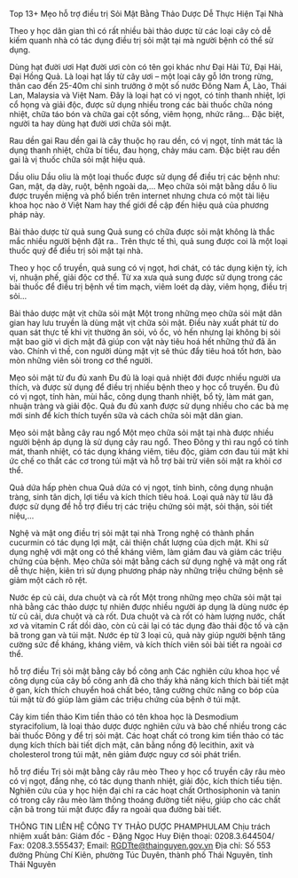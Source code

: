 Top 13+ Mẹo hỗ trợ điều trị Sỏi Mật Bằng Thảo Dược Dễ Thực Hiện Tại Nhà


Theo y học dân gian thì có rất nhiều bài thảo dược từ các loại cây cỏ dễ kiếm quanh nhà có tác dụng điều trị sỏi mật tại mà người bệnh có thể sử dụng.

Dùng hạt đười ươi
Hạt đười ươi còn có tên gọi khác như Đại Hải Tử, Đại Hải, Đại Hồng Quả. Là loại hạt lấy từ cây ươi – một loại cây gỗ lớn trong rừng, thân cao đến 25-40m chỉ sinh trưởng ở một số nước Đông Nam Á, Lào, Thái Lan, Malaysia và Việt Nam.
Đây là loại hạt có vị ngọt, có tính thanh nhiệt, lợi cổ họng và giải độc, được sử dụng nhiều trong các bài thuốc chữa nóng nhiệt, chữa táo bón và chữa gai cột sống, viêm họng, nhức răng… Đặc biệt, người ta hay dùng hạt đười ươi chữa sỏi mật.

Rau dền gai
Rau dền gai là cây thuộc họ rau dền, có vị ngọt, tính mát tác là dụng thanh nhiệt, chữa bí tiểu, đau họng, chảy máu cam. Đặc biệt rau dền gai là vị thuốc chữa sỏi mật hiệu quả.

Dầu oliu
Dầu oliu là một loại thuốc được sử dụng để điều trị các bệnh như: Gan, mật, dạ dày, ruột, bệnh ngoài da,… Mẹo chữa sỏi mật bằng dầu ô liu được truyền miệng và phổ biến trên internet nhưng chưa có một tài liệu khoa học nào ở Việt Nam hay thế giới đề cập đến hiệu quả của phương pháp này.

Bài thảo dược từ quả sung
Quả sung có chữa được sỏi mật không là thắc mắc nhiều người bệnh đặt ra.. Trên thực tế thì, quả sung được coi là một loại thuốc quý để điều trị sỏi mật tại nhà.

Theo y học cổ truyền, quả sung có vị ngọt, hơi chát, có tác dụng kiện tỳ, ích vị, nhuận phế, giải độc cơ thể. Từ xa xưa quả sung được sử dụng trong các bài thuốc để điều trị bệnh về tim mạch, viêm loét dạ dày, viêm họng, điều trị sỏi…

Bài thảo dược mật vịt chữa sỏi mật
Một trong những mẹo chữa sỏi mật dân gian hay lưu truyền là dùng mật vịt chữa sỏi mật. Điều này xuất phát từ do quan sát thực tế khi vịt thường ăn sỏi, vỏ ốc, vỏ hến nhưng lại không bị sỏi mật bao giờ vì dịch mật đã giúp con vật này tiêu hoá hết những thứ đã ăn vào. Chính vì thế, con người dùng mật vịt sẽ thúc đẩy tiêu hoá tốt hơn, bào mòn những viên sỏi trong cơ thể người.

Mẹo sỏi mật từ đu đủ xanh
Đu đủ là loại quả nhiệt đới được nhiều người ưa thích, và được sử dụng để điều trị nhiều bệnh theo y học cổ truyền. Đu đủ có vị ngọt, tính hàn, mùi hắc, công dụng thanh nhiệt, bổ tỳ, làm mát gan, nhuận tràng và giải độc. Quả đu đủ xanh được sử dụng nhiều cho các bà mẹ mới sinh để kích thích tuyến sữa và cách chữa sỏi mật dân gian.


Mẹo sỏi mật bằng cây rau ngổ
Một mẹo chữa sỏi mật tại nhà được nhiều người bệnh áp dụng là sử dụng cây rau ngổ. Theo Đông y thì rau ngổ có tính mát, thanh nhiệt, có tác dụng kháng viêm, tiêu độc, giảm cơn đau túi mật khi ức chế co thắt các cơ trong túi mật và hỗ trợ bài trừ viên sỏi mật ra khỏi cơ thể.

Quả dứa hấp phèn chua
Quả dứa có vị ngọt, tính bình, công dụng nhuận tràng, sinh tân dịch, lợi tiểu và kích thích tiêu hoá. Loại quả này từ lâu đã được sử dụng để hỗ trợ điều trị các triệu chứng sỏi mật, sỏi thận, sỏi tiết niệu,…

Nghệ và mật ong điều trị sỏi mật tại nhà
Trong nghệ có thành phần cucurmin có tác dụng lợi mật, cải thiện chất lượng của dịch mật. Khi sử dụng nghệ với mật ong có thể kháng viêm, làm giảm đau và giảm các triệu chứng của bệnh. Mẹo chữa sỏi mật bằng cách sử dụng nghệ và mật ong rất dễ thực hiện, kiên trì sử dụng phương pháp này những triệu chứng bệnh sẽ giảm một cách rõ rệt.

Nước ép củ cải, dưa chuột và cà rốt
Một trong những mẹo chữa sỏi mật tại nhà bằng các thảo dược tự nhiên được nhiều người áp dụng là dùng nước ép từ củ cải, dưa chuột và cà rốt. Dưa chuột và cà rốt có hàm lượng nước, chất xơ và vitamin C rất dồi dào, còn củ cải lại có tác dụng đào thải độc tố và cặn bã trong gan và túi mật. Nước ép từ 3 loại củ, quả này giúp người bệnh tăng cường sức đề kháng, kháng viêm, và kích thích viên sỏi bài tiết ra ngoài cơ thể.

hỗ trợ điều Trị sỏi mật bằng cây bồ công anh
Các nghiên cứu khoa học về công dụng của cây bồ công anh đã cho thấy khả năng kích thích bài tiết mật ở gan, kích thích chuyển hoá chất béo, tăng cường chức năng co bóp của túi mật từ đó giúp làm giảm các triệu chứng của bệnh ở túi mật.

Cây kim tiền thảo
Kim tiền thảo có tên khoa học là Desmodium styracifolium, là loại thảo dược được nghiên cứu và bào chế nhiều trong các bài thuốc Đông y để trị sỏi mật. Các hoạt chất có trong kim tiền thảo có tác dụng kích thích bài tiết dịch mật, cân bằng nồng độ lecithin, axit và cholesterol trong túi mật, nên giảm được nguy cơ sỏi phát triển.

hỗ trợ điều Trị sỏi mật bằng cây râu mèo
Theo y học cổ truyền cây râu mèo có vị ngọt, đắng nhẹ, có tác dụng thanh nhiệt, giải độc, kích thích tiểu tiện. Nghiên cứu của y học hiện đại chỉ ra các hoạt chất Orthosiphonin và tanin có trong cây râu mèo làm thông thoáng đường tiết niệu, giúp cho các chất cặn bã trong túi mật được đẩy ra ngoài qua đường bài tiết.


THÔNG TIN LIÊN HỆ
CÔNG TY THẢO DƯỢC PHAMPHULAM
Chịu trách nhiệm xuất bản: Giám đốc - Đặng Ngọc Huy
Điện thoại: 0208.3.644504/ Fax: 0208.3.555437; Email: RGDTte@thainguyen.gov.vn
Địa chỉ: Số 553 đường Phùng Chí Kiên, phường Túc Duyên, thành phố Thái Nguyên, tỉnh Thái Nguyên
